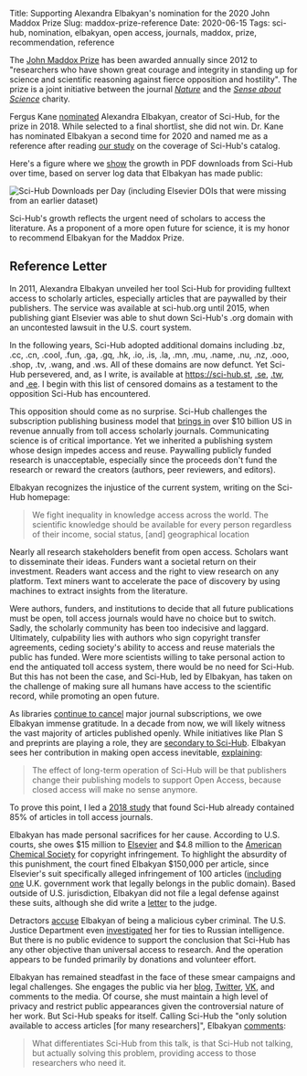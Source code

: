Title: Supporting Alexandra Elbakyan's nomination for the 2020 John Maddox Prize
Slug: maddox-prize-reference
Date: 2020-06-15
Tags: sci-hub, nomination, elbakyan, open access, journals, maddox, prize, recommendation, reference

The [John Maddox Prize](https://senseaboutscience.org/john-maddox-prize/) has been awarded annually since 2012 to "researchers who have shown great courage and integrity in standing up for science and scientific reasoning against fierce opposition and hostility". The prize is a joint initiative between the journal [_Nature_](https://www.nature.com/) and the [_Sense about Science_](https://senseaboutscience.org/) charity.

Fergus Kane [nominated](http://ferguskane.com/blogs/en/jmn2020/ "John Maddox Prize Nomination 2020") Alexandra Elbakyan, creator of Sci-Hub, for the prize in 2018. While selected to a final shortlist, she did not win. Dr. Kane has nominated Elbakyan a second time for 2020 and named me as a reference after reading [our study](https://doi.org/10.7554/eLife.32822 "Sci-Hub provides access to nearly all scholarly literature. eLife (2018-03-01)") on the coverage of Sci-Hub's catalog.

Here's a figure where we [show](https://greenelab.github.io/scihub-manuscript/#fig:downloads) the growth in PDF downloads from Sci-Hub over time, based on server log data that Elbakyan has made public:

![Sci-Hub Downloads per Day (including Elsevier DOIs that were missing from an earlier dataset)](https://github.com/greenelab/scihub/raw/850f4c69828959249f1bcb605e78192a8c8087f4/download/scihub-logs-2017/scihub-log-downloads.svg?sanitize=true)

Sci-Hub's growth reflects the urgent need of scholars to access the literature. As a proponent of a more open future for science, it is my honor to recommend Elbakyan for the Maddox Prize. 

## Reference Letter

In 2011, Alexandra Elbakyan unveiled her tool Sci-Hub for providing fulltext access to scholarly articles, especially articles that are paywalled by their publishers. The service was available at sci-hub.org until 2015, when publishing giant Elsevier was able to shut down Sci-Hub's .org domain with an uncontested lawsuit in the U.S. court system.

In the following years, Sci-Hub adopted additional domains including .bz, .cc, .cn, .cool, .fun, .ga, .gq, .hk, .io, .is, .la, .mn, .mu, .name, .nu, .nz, .ooo, .shop, .tv, .wang, and .ws. All of these domains are now defunct. Yet Sci-Hub persevered, and, as I write, is available at <https://sci-hub.st>, [.se](https://sci-hub.se), [.tw](https://sci-hub.tw), and [.ee](https://sci-hub.ee). I begin with this list of censored domains as a testament to the opposition Sci-Hub has encountered.

This opposition should come as no surprise. Sci-Hub challenges the subscription publishing business model that [brings in](https://stm-assoc.org/document/the-stm-report-2018-an-overview-of-scientific-and-scholarly-publishing/ "The STM Report: An overview of scientific and scholarly publishing. Fifth edition, October 2018") over $10 billion US in revenue annually from toll access scholarly journals. Communicating science is of critical importance. Yet we inherited a publishing system whose design impedes access and reuse. Paywalling publicly funded research is unacceptable, especially since the proceeds don't fund the research or reward the creators (authors, peer reviewers, and editors).

Elbakyan recognizes the injustice of the current system, writing on the Sci-Hub homepage:

> We fight inequality in knowledge access across the world. The scientific knowledge should be available for every person regardless of their income, social status, [and] geographical location

Nearly all research stakeholders benefit from open access. Scholars want to disseminate their ideas. Funders want a societal return on their investment. Readers want access and the right to view research on any platform. Text miners want to accelerate the pace of discovery by using machines to extract insights from the literature.

Were authors, funders, and institutions to decide that all future publications must be open, toll access journals would have no choice but to switch. Sadly, the scholarly community has been too indecisive and laggard. Ultimately, culpability lies with authors who sign copyright transfer agreements, ceding society's ability to access and reuse materials the public has funded. Were more scientists willing to take personal action to end the antiquated toll access system, there would be no need for Sci-Hub. But this has not been the case, and Sci-Hub, led by Elbakyan, has taken on the challenge of making sure all humans have access to the scientific record, while promoting an open future.

As libraries [continue to cancel](https://sparcopen.org/our-work/big-deal-cancellation-tracking/ "Big Deal Cancellation Tracking") major journal subscriptions, we owe Elbakyan immense gratitude. In a decade from now, we will likely witness the vast majority of articles published openly. While initiatives like Plan S and preprints are playing a role, they are [secondary to Sci-Hub](https://scholarlykitchen.sspnet.org/2019/04/16/researcher-to-reader-r2r-debate-is-sci-hub-good-or-bad-for-scholarly-communication/ "Researcher to Reader (R2R) Debate: Is Sci-Hub Good or Bad for Scholarly Communication?"). Elbakyan sees her contribution in making open access inevitable, [explaining](https://engineuring.wordpress.com/2016/02/24/why-sci-hub-is-the-true-solution-for-open-access-reply-to-criticism/ "Why Sci-Hub is the true solution for Open Access: reply to criticism"):

> The effect of long-term operation of Sci-Hub will be that publishers change their publishing models to support Open Access, because closed access will make no sense anymore.

To prove this point, I led a [2018 study](https://doi.org/10.7554/eLife.32822 "Sci-Hub provides access to nearly all scholarly literature. eLife (2018-03-01)") that found Sci-Hub already contained 85% of articles in toll access journals.

Elbakyan has made personal sacrifices for her cause. According to U.S. courts, she owes $15 million to [Elsevier](https://www.courtlistener.com/docket/4355308/87/elsevier-inc-v-sci-hub/ "Elsevier Inc. v. Sci-Hub. Default Judgment — Document #87") and $4.8 million to the [American Chemical Society](https://www.courtlistener.com/docket/6146630/36/american-chemical-society-v-does-1-99/ "American Chemical Society v. Does 1-99. Order on Motion for Default Judgment — Document #36") for copyright infringement. To highlight the absurdity of this punishment, the court fined Elbakyan $150,000 per article, since Elsevier's suit specifically alleged infringement of 100 articles ([including one](https://github.com/greenelab/scihub/issues/39) U.K. government work that legally belongs in the public domain). Based outside of U.S. jurisdiction, Elbakyan did not file a legal defense against these suits, although she did write a [letter](https://www.courtlistener.com/docket/4355308/50/elsevier-inc-v-sci-hub/) to the judge.

Detractors [accuse](https://scholarlykitchen.sspnet.org/2018/09/18/guest-post-think-sci-hub-is-just-downloading-pdfs-think-again/) Elbakyan of being a malicious cyber criminal. The U.S. Justice Department even [investigated](https://www.washingtonpost.com/national-security/justice-department-investigates-sci-hub-founder-on-suspicion-of-working-for-russian-intelligence/2019/12/19/9dbcb6e6-2277-11ea-a153-dce4b94e4249_story.html) her for ties to Russian intelligence. But there is no public evidence to support the conclusion that Sci-Hub has any other objective than universal access to research. And the operation appears to be funded primarily by donations and volunteer effort.

Elbakyan has remained steadfast in the face of these smear campaigns and legal challenges. She engages the public via her [blog](https://engineuring.wordpress.com), [Twitter](https://twitter.com/Sci_Hub), [VK](https://vk.com/sci_hub), and comments to the media. Of course, she must maintain a high level of privacy and restrict public appearances given the controversial nature of her work. But Sci-Hub speaks for itself. Calling Sci-Hub the "only solution available to access articles [for many researchers]", Elbakyan [comments](https://engineuring.wordpress.com/2016/02/24/why-sci-hub-is-the-true-solution-for-open-access-reply-to-criticism/):

> What differentiates Sci-Hub from this talk, is that Sci-Hub not talking, but actually solving this problem, providing access to those researchers who need it.
